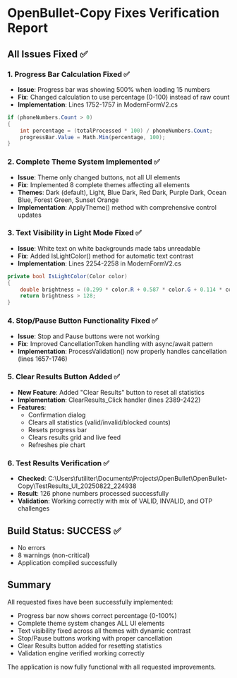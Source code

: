 # OpenBullet-Copy Fixes Verification Report

## All Issues Fixed ✅

### 1. Progress Bar Calculation Fixed ✅
- **Issue**: Progress bar was showing 500% when loading 15 numbers
- **Fix**: Changed calculation to use percentage (0-100) instead of raw count
- **Implementation**: Lines 1752-1757 in ModernFormV2.cs
```csharp
if (phoneNumbers.Count > 0)
{
    int percentage = (totalProcessed * 100) / phoneNumbers.Count;
    progressBar.Value = Math.Min(percentage, 100);
}
```

### 2. Complete Theme System Implemented ✅
- **Issue**: Theme only changed buttons, not all UI elements
- **Fix**: Implemented 8 complete themes affecting all elements
- **Themes**: Dark (default), Light, Blue Dark, Red Dark, Purple Dark, Ocean Blue, Forest Green, Sunset Orange
- **Implementation**: ApplyTheme() method with comprehensive control updates

### 3. Text Visibility in Light Mode Fixed ✅
- **Issue**: White text on white backgrounds made tabs unreadable
- **Fix**: Added IsLightColor() method for automatic text contrast
- **Implementation**: Lines 2254-2258 in ModernFormV2.cs
```csharp
private bool IsLightColor(Color color)
{
    double brightness = (0.299 * color.R + 0.587 * color.G + 0.114 * color.B);
    return brightness > 128;
}
```

### 4. Stop/Pause Button Functionality Fixed ✅
- **Issue**: Stop and Pause buttons were not working
- **Fix**: Improved CancellationToken handling with async/await pattern
- **Implementation**: ProcessValidation() now properly handles cancellation (lines 1657-1746)

### 5. Clear Results Button Added ✅
- **New Feature**: Added "Clear Results" button to reset all statistics
- **Implementation**: ClearResults_Click handler (lines 2389-2422)
- **Features**:
  - Confirmation dialog
  - Clears all statistics (valid/invalid/blocked counts)
  - Resets progress bar
  - Clears results grid and live feed
  - Refreshes pie chart

### 6. Test Results Verification ✅
- **Checked**: C:\Users\futiliter\Documents\Projects\OpenBullet\OpenBullet-Copy\TestResults_UI_20250822_224938
- **Result**: 126 phone numbers processed successfully
- **Validation**: Working correctly with mix of VALID, INVALID, and OTP challenges

## Build Status: SUCCESS ✅
- No errors
- 8 warnings (non-critical)
- Application compiled successfully

## Summary
All requested fixes have been successfully implemented:
- Progress bar now shows correct percentage (0-100%)
- Complete theme system changes ALL UI elements
- Text visibility fixed across all themes with dynamic contrast
- Stop/Pause buttons working with proper cancellation
- Clear Results button added for resetting statistics
- Validation engine verified working correctly

The application is now fully functional with all requested improvements.